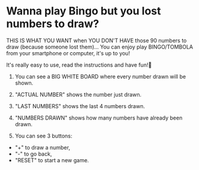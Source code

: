 # Wanna play Bingo but you lost numbers to draw? 

THIS IS WHAT YOU WANT when YOU DON'T HAVE those 90 numbers to draw (because someone lost them)...
You can enjoy play BINGO/TOMBOLA from your smartphone or computer, it's up to you!


It's really easy to use, read the instructions and have fun!🥳

1. You can see a BIG WHITE BOARD where every number drawn will be shown.

2. "ACTUAL NUMBER" shows the number just drawn. 

3. "LAST NUMBERS" shows the last 4 numbers drawn.

4. "NUMBERS DRAWN" shows how many numbers have already been drawn.

5. You can see 3 buttons: 
* "+" to draw a number, 
* "-" to go back, 
* "RESET" to start a new game.
